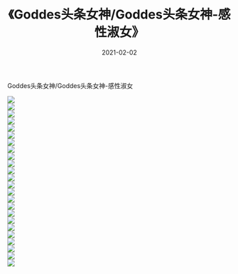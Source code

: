 ﻿---
layout: post
title:  《Goddes头条女神/Goddes头条女神-感性淑女》
date:   2021-02-02
img: http://img.660000.xyz/Sharelink/网络美图/2021/Goddes头条女神/Goddes头条女神-感性淑女/000.jpg
categories: [美女, 清纯, 唯美]
---

Goddes头条女神/Goddes头条女神-感性淑女

 ![](http://img.660000.xyz/Sharelink/网络美图/2021/Goddes头条女神/Goddes头条女神-感性淑女/001.jpg) <br>![](http://img.660000.xyz/Sharelink/网络美图/2021/Goddes头条女神/Goddes头条女神-感性淑女/002.jpg) <br>![](http://img.660000.xyz/Sharelink/网络美图/2021/Goddes头条女神/Goddes头条女神-感性淑女/003.jpg) <br>![](http://img.660000.xyz/Sharelink/网络美图/2021/Goddes头条女神/Goddes头条女神-感性淑女/004.jpg) <br>![](http://img.660000.xyz/Sharelink/网络美图/2021/Goddes头条女神/Goddes头条女神-感性淑女/005.jpg) <br>![](http://img.660000.xyz/Sharelink/网络美图/2021/Goddes头条女神/Goddes头条女神-感性淑女/006.jpg) <br>![](http://img.660000.xyz/Sharelink/网络美图/2021/Goddes头条女神/Goddes头条女神-感性淑女/007.jpg) <br>![](http://img.660000.xyz/Sharelink/网络美图/2021/Goddes头条女神/Goddes头条女神-感性淑女/008.jpg) <br>![](http://img.660000.xyz/Sharelink/网络美图/2021/Goddes头条女神/Goddes头条女神-感性淑女/009.jpg) <br>![](http://img.660000.xyz/Sharelink/网络美图/2021/Goddes头条女神/Goddes头条女神-感性淑女/010.jpg) <br>![](http://img.660000.xyz/Sharelink/网络美图/2021/Goddes头条女神/Goddes头条女神-感性淑女/011.jpg) <br>![](http://img.660000.xyz/Sharelink/网络美图/2021/Goddes头条女神/Goddes头条女神-感性淑女/012.jpg) <br>![](http://img.660000.xyz/Sharelink/网络美图/2021/Goddes头条女神/Goddes头条女神-感性淑女/013.jpg) <br>![](http://img.660000.xyz/Sharelink/网络美图/2021/Goddes头条女神/Goddes头条女神-感性淑女/014.jpg) <br>![](http://img.660000.xyz/Sharelink/网络美图/2021/Goddes头条女神/Goddes头条女神-感性淑女/015.jpg) <br>![](http://img.660000.xyz/Sharelink/网络美图/2021/Goddes头条女神/Goddes头条女神-感性淑女/016.jpg) <br>![](http://img.660000.xyz/Sharelink/网络美图/2021/Goddes头条女神/Goddes头条女神-感性淑女/017.jpg) <br>![](http://img.660000.xyz/Sharelink/网络美图/2021/Goddes头条女神/Goddes头条女神-感性淑女/018.jpg) <br>![](http://img.660000.xyz/Sharelink/网络美图/2021/Goddes头条女神/Goddes头条女神-感性淑女/019.jpg) <br>![](http://img.660000.xyz/Sharelink/网络美图/2021/Goddes头条女神/Goddes头条女神-感性淑女/020.jpg) <br>![](http://img.660000.xyz/Sharelink/网络美图/2021/Goddes头条女神/Goddes头条女神-感性淑女/021.jpg) <br>![](http://img.660000.xyz/Sharelink/网络美图/2021/Goddes头条女神/Goddes头条女神-感性淑女/022.jpg) <br>![](http://img.660000.xyz/Sharelink/网络美图/2021/Goddes头条女神/Goddes头条女神-感性淑女/023.jpg) <br>![](http://img.660000.xyz/Sharelink/网络美图/2021/Goddes头条女神/Goddes头条女神-感性淑女/024.jpg) <br>